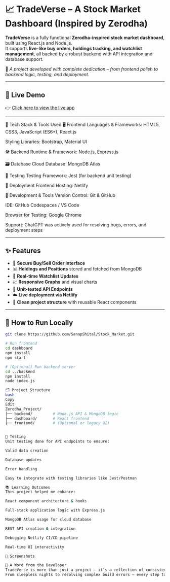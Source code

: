 # 📈 TradeVerse – A Stock Market Dashboard (Inspired by Zerodha)

**TradeVerse** is a fully functional **Zerodha-inspired stock market dashboard**, built using React.js and Node.js.  
It supports **live-like buy orders, holdings tracking, and watchlist management**, all backed by a robust backend with API integration and database support.

🧠 _A project developed with complete dedication – from frontend polish to backend logic, testing, and deployment._

---

## 🚀 Live Demo

👉 [Click here to view the live app](https://your-netlify-link.netlify.app)

---

🚀 Tech Stack & Tools Used
🖥️ Frontend
Languages & Frameworks: HTML5, CSS3, JavaScript (ES6+), React.js

Styling Libraries: Bootstrap, Material UI

🛠️ Backend
Runtime & Framework: Node.js, Express.js

🗃️ Database
Cloud Database: MongoDB Atlas

🧪 Testing
Testing Framework: Jest (for backend unit testing)

🚀 Deployment
Frontend Hosting: Netlify

🔧 Development & Tools
Version Control: Git & GitHub

IDE: GitHub Codespaces / VS Code

Browser for Testing: Google Chrome

Support: ChatGPT was actively used for resolving bugs, errors, and deployment steps


---

## ✨ Features

- 🔐 **Secure Buy/Sell Order Interface** 
- 📊 **Holdings and Positions** stored and fetched from MongoDB  
- 🔁 **Real-time Watchlist Updates**  
- 📈 **Responsive Graphs** and visual charts  
- 🧪 **Unit-tested API Endpoints**  
- ☁️ **Live deployment via Netlify**  
- 📁 **Clean project structure** with reusable React components

---

## 🧰 How to Run Locally

```bash
git clone https://github.com/SanapShital/Stock_Market.git

# Run frontend
cd dashboard
npm install
npm start

# (Optional) Run backend server
cd ../backend
npm install
node index.js

🗂️ Project Structure
bash
Copy
Edit
Zerodha_Project/
├── backend/         # Node.js API & MongoDB logic
├── dashboard/       # React frontend
├── frontend/        # (Optional or legacy UI)


🧪 Testing
Unit testing done for API endpoints to ensure:

Valid data creation

Database updates

Error handling

Easy to integrate with testing libraries like Jest/Postman

📚 Learning Outcomes
This project helped me enhance:

React component architecture & hooks

Full-stack application logic with Express.js

MongoDB Atlas usage for cloud database

REST API creation & integration

Debugging Netlify CI/CD pipeline

Real-time UI interactivity

📸 Screenshots

💬 A Word from the Developer
TradeVerse is more than just a project — it’s a reflection of consistent effort, full-stack problem solving, and my passion for user-friendly interfaces.
From sleepless nights to resolving complex build errors — every step taught me something new.


